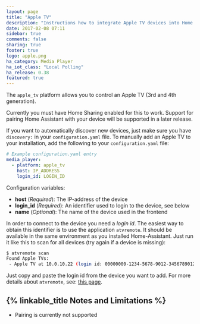 ```yaml
---
layout: page
title: "Apple TV"
description: "Instructions how to integrate Apple TV devices into Home Assistant."
date: 2017-02-08 07:11
sidebar: true
comments: false
sharing: true
footer: true
logo: apple.png
ha_category: Media Player
ha_iot_class: "Local Polling"
ha_release: 0.38
featured: true
---
```


The `apple_tv` platform allows you to control an Apple TV (3rd and 4th generation).

<p class='note'>
Currently you must have Home Sharing enabled for this to work. Support for pairing Home Assistant with your device will be supported in a later release.
</p>

If you want to automatically discover new devices, just make sure you have `discovery:` in your `configuration.yaml` file. To manually add an Apple TV to your installation, add the following to your `configuration.yaml` file:

```yaml
# Example configuration.yaml entry
media_player:
  - platform: apple_tv
    host: IP_ADDRESS
    login_id: LOGIN_ID
```

Configuration variables:

- **host** (*Required*): The IP-address of the device
- **login_id** (*Required*): An identifier used to login to the device, see below
- **name** (*Optional*): The name of the device used in the frontend

In order to connect to the device you need a *login id*. The easiest way to obtain this identifier is to use the application ``atvremote``. It should be available in the same environment as you installed Home-Assistant. Just run it like this to scan for all devices (try again if a device is missing):

```bash
$ atvremote scan
Found Apple TVs:
 - Apple TV at 10.0.10.22 (login id: 00000000-1234-5678-9012-345678901234)
```

Just copy and paste the login id from the device you want to add. For more details about `atvremote`, see: [this page](https://github.com/postlund/pyatv/blob/master/docs/atvremote.rst).

## {% linkable_title Notes and Limitations %}

- Pairing is currently not supported
